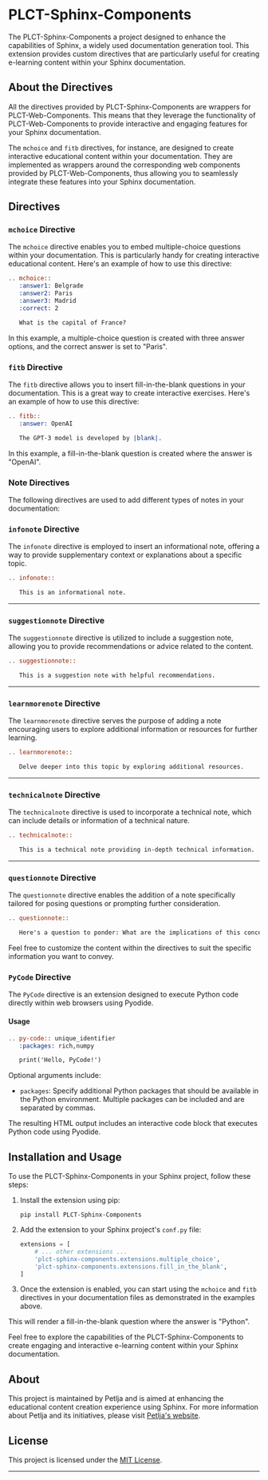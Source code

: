# PLCT-Sphinx-Components

The PLCT-Sphinx-Components a project designed to enhance the capabilities of Sphinx, a widely used documentation generation tool. This extension provides custom directives that are particularly useful for creating e-learning content within your Sphinx documentation.

## About the Directives

All the directives provided by PLCT-Sphinx-Components are wrappers for PLCT-Web-Components. This means that they leverage the functionality of PLCT-Web-Components to provide interactive and engaging features for your Sphinx documentation.

The `mchoice` and `fitb` directives, for instance, are designed to create interactive educational content within your documentation. They are implemented as wrappers around the corresponding web components provided by PLCT-Web-Components, thus allowing you to seamlessly integrate these features into your Sphinx documentation.

## Directives

### `mchoice` Directive

The `mchoice` directive enables you to embed multiple-choice questions within your documentation. This is particularly handy for creating interactive educational content. Here's an example of how to use this directive:

```rst
.. mchoice::
   :answer1: Belgrade
   :answer2: Paris
   :answer3: Madrid
   :correct: 2

   What is the capital of France?
```

In this example, a multiple-choice question is created with three answer options, and the correct answer is set to "Paris".

### `fitb` Directive

The `fitb` directive allows you to insert fill-in-the-blank questions in your documentation. This is a great way to create interactive exercises. Here's an example of how to use this directive:

```rst
.. fitb::
   :answer: OpenAI

   The GPT-3 model is developed by |blank|. 
```

In this example, a fill-in-the-blank question is created where the answer is "OpenAI".

### Note Directives

The following directives are used to add different types of notes in your documentation:

### `infonote` Directive

The `infonote` directive is employed to insert an informational note, offering a way to provide supplementary context or explanations about a specific topic.

```rst
.. infonote::

   This is an informational note.
```

---

### `suggestionnote` Directive

The `suggestionnote` directive is utilized to include a suggestion note, allowing you to provide recommendations or advice related to the content.

```rst
.. suggestionnote::

   This is a suggestion note with helpful recommendations.
```

---

### `learnmorenote` Directive

The `learnmorenote` directive serves the purpose of adding a note encouraging users to explore additional information or resources for further learning.

```rst
.. learnmorenote::

   Delve deeper into this topic by exploring additional resources.
```

---

### `technicalnote` Directive

The `technicalnote` directive is used to incorporate a technical note, which can include details or information of a technical nature.

```rst
.. technicalnote::

   This is a technical note providing in-depth technical information.
```

---

### `questionnote` Directive

The `questionnote` directive enables the addition of a note specifically tailored for posing questions or prompting further consideration.

```rst
.. questionnote::

   Here's a question to ponder: What are the implications of this concept?
```

Feel free to customize the content within the directives to suit the specific information you want to convey.


### `PyCode` Directive

The `PyCode` directive is an extension designed to execute Python code directly within web browsers using Pyodide. 

#### Usage

```rst
.. py-code:: unique_identifier
   :packages: rich,numpy

   print('Hello, PyCode!')
```

Optional arguments include:

- `packages`: Specify additional Python packages that should be available in the Python environment. Multiple packages can be included and are separated by commas.

The resulting HTML output includes an interactive code block that executes Python code using Pyodide.


## Installation and Usage

To use the PLCT-Sphinx-Components in your Sphinx project, follow these steps:

1. Install the extension using pip:

   ```
   pip install PLCT-Sphinx-Components
   ```

2. Add the extension to your Sphinx project's `conf.py` file:

   ```python
   extensions = [
       # ... other extensions ...
       'plct-sphinx-components.extensions.multiple_choice',
       'plct-sphinx-components.extensions.fill_in_the_blank',
   ]
   ```

3. Once the extension is enabled, you can start using the `mchoice` and `fitb` directives in your documentation files as demonstrated in the examples above.


This will render a fill-in-the-blank question where the answer is "Python".

Feel free to explore the capabilities of the PLCT-Sphinx-Components to create engaging and interactive e-learning content within your Sphinx documentation.

## About

This project is maintained by Petlja and is aimed at enhancing the educational content creation experience using Sphinx. For more information about Petlja and its initiatives, please visit [Petlja's website](https://www.petlja.org).

## License

This project is licensed under the [MIT License](https://opensource.org/licenses/MIT).

---
